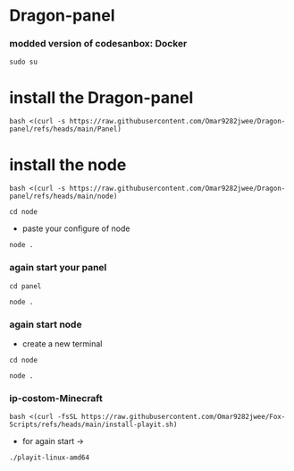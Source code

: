 # Dragon-panel

### modded version of codesanbox: Docker

```
sudo su
```
# install the Dragon-panel

```
bash <(curl -s https://raw.githubusercontent.com/Omar9282jwee/Dragon-panel/refs/heads/main/Panel)
```

# install the node

```
bash <(curl -s https://raw.githubusercontent.com/Omar9282jwee/Dragon-panel/refs/heads/main/node)
```
```
cd node
```
- paste your configure of node
```
node . 
```

### again start your panel

```
cd panel
```
```
node . 
```

### again start node

- create a new terminal
```
cd node
```
```
node . 
```

### ip-costom-Minecraft
```
bash <(curl -fsSL https://raw.githubusercontent.com/Omar9282jwee/Fox-Scripts/refs/heads/main/install-playit.sh)
```
- for again start ->
```
./playit-linux-amd64
```
